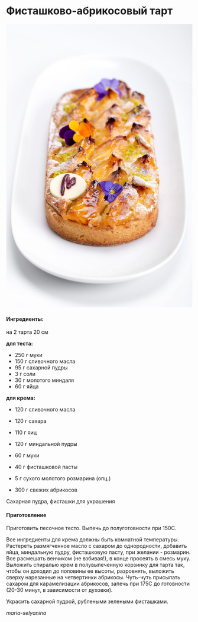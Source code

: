 # Фисташково-абрикосовый тарт

![Фисташково-абрикосовый тарт](../../pics/14847183673_d6f7a443e4_c.jpg)

#### Ингредиенты:

на 2 тарта 20 см

**для теста:**

* 250 г муки
* 150 г сливочного масла
* 95 г сахарной пудры
* 3 г соли
* 30 г молотого миндаля
* 60 г яйца

**для крема:**

* 120 г сливочного масла
* 120 г сахара
* 110 г яиц
* 120 г миндальной пудры
* 60 г муки
* 40 г фисташковой пасты
* 5 г сухого молотого розмарина (опц.)

* 300 г свежих абрикосов
  
Сахарная пудра, фисташки для украшения

#### Приготовление

Приготовить песочное тесто. Выпечь до полуготовности при 150С.

Все ингредиенты для крема должны быть комнатной температуры. Растереть размягченное масло с сахаром до однородности, добавить яйца, миндальную пудру, фисташковую пасту, при желании - розмарин. Все расмешать венчиком (не взбивая!), в конце просеять в смесь муку. Выложить спиралью крем в полувыпеченную корзинку для тарта так, чтобы он доходил до половины ее высоты, разровнять, выложить сверху нарезанные на четвертинки абрикосы. Чуть-чуть присыпать сахаром для карамелизации абрикосов, запечь при 175С до готовности (20-30 минут, в зависимости от духовки).

Украсить сахарной пудрой, рублеными зелеными фисташками.

*maria-selyanina*